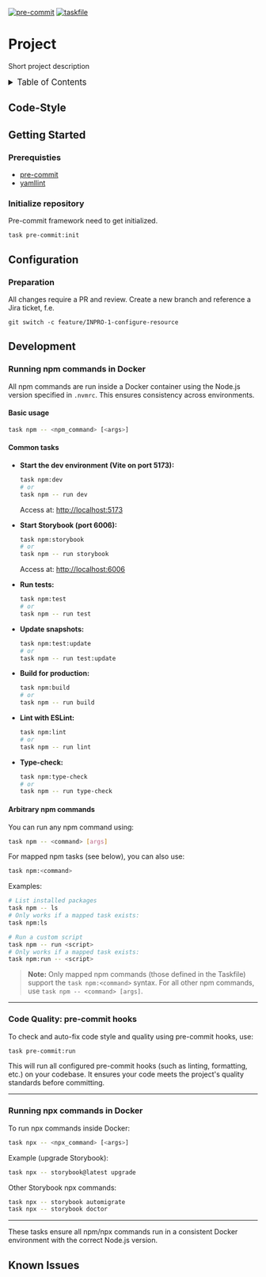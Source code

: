<!-- markdownlint-disable MD041 -->
<!-- markdownlint-disable MD033 -->
<!-- markdownlint-disable MD028 -->

<!-- PROJECT SHIELDS -->
<!--
*** I'm using markdown "reference style" links for readability.
*** Reference links are enclosed in brackets [ ] instead of parentheses ( ).
*** See the bottom of this document for the declaration of the reference variables
*** for contributors-url, forks-url, etc. This is an optional, concise syntax you may use.
*** https://www.markdownguide.org/basic-syntax/#reference-style-links
-->

[![pre-commit][pre-commit-shield]][pre-commit-url]
[![taskfile][taskfile-shield]][taskfile-url]

# Project

Short project description

<details>
  <summary style="font-size:1.2em;">Table of Contents</summary>
<!-- START doctoc generated TOC please keep comment here to allow auto update -->
<!-- DON'T EDIT THIS SECTION, INSTEAD RE-RUN doctoc TO UPDATE -->

- [Code-Style](#code-style)
- [Getting Started](#getting-started)
  - [Prerequisties](#prerequisties)
  - [Initialize repository](#initialize-repository)
- [Configuration](#configuration)
  - [Preparation](#preparation)
- [Development](#development)
  - [Running npm commands in Docker](#running-npm-commands-in-docker)
  - [Code Quality: pre-commit hooks](#code-quality-pre-commit-hooks)
  - [Running npx commands in Docker](#running-npx-commands-in-docker)
- [Known Issues](#known-issues)

<!-- END doctoc generated TOC please keep comment here to allow auto update -->
</details>

## Code-Style

<!-- TBD -->

## Getting Started

### Prerequisties

- [pre-commit][pre-commit]
- [yamllint][yamllint]

### Initialize repository

Pre-commit framework need to get initialized.

```console
task pre-commit:init
```

## Configuration

### Preparation

All changes require a PR and review. Create a new branch and reference a Jira ticket, f.e.

```console
git switch -c feature/INPRO-1-configure-resource
```

## Development

### Running npm commands in Docker

All npm commands are run inside a Docker container using the Node.js version specified in `.nvmrc`. This ensures consistency across environments.

#### Basic usage

```bash
task npm -- <npm_command> [<args>]
```

#### Common tasks

- **Start the dev environment (Vite on port 5173):**

  ```bash
  task npm:dev
  # or
  task npm -- run dev
  ```

  Access at: <http://localhost:5173>

- **Start Storybook (port 6006):**

  ```bash
  task npm:storybook
  # or
  task npm -- run storybook
  ```

  Access at: <http://localhost:6006>

- **Run tests:**

  ```bash
  task npm:test
  # or
  task npm -- run test
  ```

- **Update snapshots:**

  ```bash
  task npm:test:update
  # or
  task npm -- run test:update
  ```

- **Build for production:**

  ```bash
  task npm:build
  # or
  task npm -- run build
  ```

- **Lint with ESLint:**

  ```bash
  task npm:lint
  # or
  task npm -- run lint
  ```

- **Type-check:**

  ```bash
  task npm:type-check
  # or
  task npm -- run type-check
  ```

#### Arbitrary npm commands

You can run any npm command using:

```bash
task npm -- <command> [args]
```

For mapped npm tasks (see below), you can also use:

```bash
task npm:<command>
```

Examples:

```bash
# List installed packages
task npm -- ls
# Only works if a mapped task exists:
task npm:ls

# Run a custom script
task npm -- run <script>
# Only works if a mapped task exists:
task npm:run -- <script>
```

> **Note:** Only mapped npm commands (those defined in the Taskfile) support the `task npm:<command>` syntax. For all other npm commands, use `task npm -- <command> [args]`.

---

### Code Quality: pre-commit hooks

To check and auto-fix code style and quality using pre-commit hooks, use:

```bash
task pre-commit:run
```

This will run all configured pre-commit hooks (such as linting, formatting, etc.) on your codebase. It ensures your code meets the project's quality standards before committing.

---

### Running npx commands in Docker

To run npx commands inside Docker:

```bash
task npx -- <npx_command> [<args>]
```

Example (upgrade Storybook):

```bash
task npx -- storybook@latest upgrade
```

Other Storybook npx commands:

```bash
task npx -- storybook automigrate
task npx -- storybook doctor
```

---

These tasks ensure all npm/npx commands run in a consistent Docker environment with the correct Node.js version.

## Known Issues

<!-- TBD -->

<!-- MARKDOWN LINKS & IMAGES -->
<!-- https://www.markdownguide.org/basic-syntax/#reference-style-links -->

<!-- Links -->

[pre-commit]: https://pre-commit.com/
[yamllint]: https://github.com/adrienverge/yamllint

<!-- Badges -->

[pre-commit-shield]: https://img.shields.io/badge/pre--commit-enabled-brightgreen?logo=pre-commit
[pre-commit-url]: https://github.com/pre-commit/pre-commit
[taskfile-url]: https://taskfile.dev/
[taskfile-shield]: https://img.shields.io/badge/Taskfile-Enabled-brightgreen?logo=task
